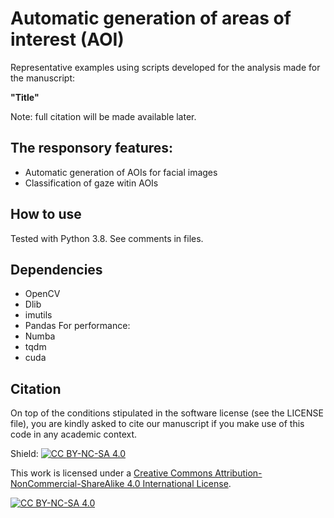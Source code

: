 # Automatic generation of areas of interest (AOI)
Representative examples using scripts developed for the analysis made for the manuscript:

**"Title"**

Note: full citation will be made available later.

## The responsory features:
* Automatic generation of AOIs for facial images 
* Classification of gaze witin AOIs

## How to use
Tested with Python 3.8.
See comments in files.
## Dependencies
* OpenCV
* Dlib
* imutils
* Pandas
For performance:
* Numba
* tqdm
* cuda
## Citation
On top of the conditions stipulated in the software license (see the LICENSE file), you are kindly asked to cite our manuscript if you make use of this code in any academic context.

Shield: [![CC BY-NC-SA 4.0][cc-by-nc-sa-shield]][cc-by-nc-sa]

This work is licensed under a
[Creative Commons Attribution-NonCommercial-ShareAlike 4.0 International License][cc-by-nc-sa].

[![CC BY-NC-SA 4.0][cc-by-nc-sa-image]][cc-by-nc-sa]

[cc-by-nc-sa]: http://creativecommons.org/licenses/by-nc-sa/4.0/
[cc-by-nc-sa-image]: https://licensebuttons.net/l/by-nc-sa/4.0/88x31.png
[cc-by-nc-sa-shield]: https://img.shields.io/badge/License-CC%20BY--NC--SA%204.0-lightgrey.svg
